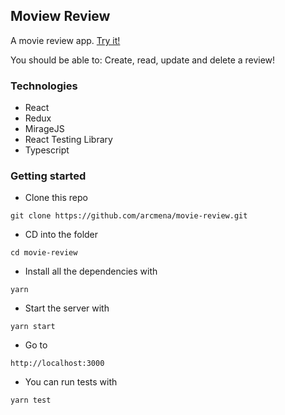 ## Moview Review

A movie review app. [Try it!](https://movie-review-delta.vercel.app/)

You should be able to: Create, read, update and delete a review!

### Technologies

- React
- Redux
- MirageJS
- React Testing Library
- Typescript

### Getting started

- Clone this repo

```shell
git clone https://github.com/arcmena/movie-review.git
```

- CD into the folder

```shell
cd movie-review
```

- Install all the dependencies with 

```shell
yarn
```

- Start the server with

```shell
yarn start
```

- Go to

```shell
http://localhost:3000
```

- You can run tests with

```shell
yarn test
```
